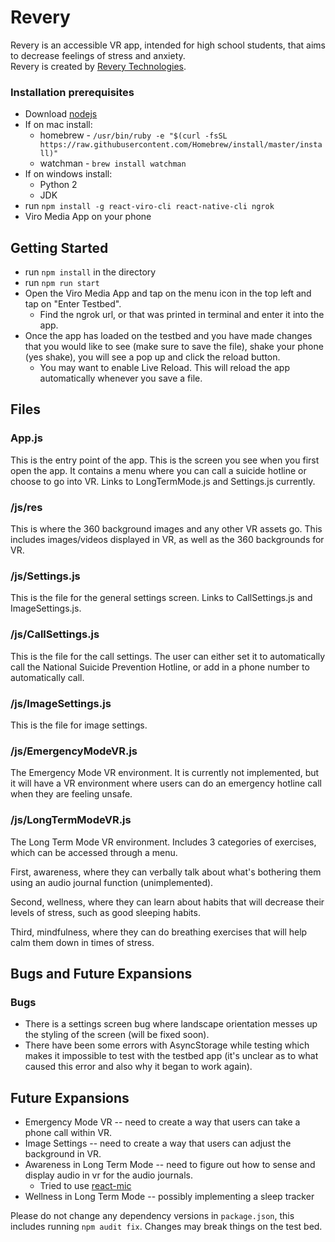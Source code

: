 # Revery
Revery is an accessible VR app, intended for high school students, that aims to decrease feelings of stress and anxiety.  
Revery is created by [Revery Technologies](https://revery.now.sh).
### Installation prerequisites

- Download [nodejs](https://nodejs.org/en/)
- If on mac install:
  - homebrew - `/usr/bin/ruby -e "$(curl -fsSL https://raw.githubusercontent.com/Homebrew/install/master/install)"`
  - watchman - `brew install watchman`
- If on windows install:
  - Python 2
  - JDK
- run `npm install -g react-viro-cli react-native-cli ngrok`
- Viro Media App on your phone

## Getting Started

- run `npm install` in the directory
- run `npm run start`
- Open the Viro Media App and tap on the menu icon in the top left and tap on "Enter Testbed".
    - Find the ngrok url, or  that was printed in terminal and enter it into the app.
- Once the app has loaded on the testbed and you have made changes that you would like to see (make sure to save the file), shake your phone (yes shake), you will see a pop up and click the reload button.
    - You may want to enable Live Reload. This will reload the app automatically whenever you save a file.

## Files

### App.js
  This is the entry point of the app. This is the screen you see when you first open the app. It contains a menu where you can call a suicide hotline or choose to go into VR. Links to LongTermMode.js and Settings.js currently.

### /js/res
  This is where the 360 background images and any other VR assets go. This includes images/videos displayed in VR, as well as the 360 backgrounds for VR.

### /js/Settings.js
  This is the file for the general settings screen. Links to CallSettings.js and ImageSettings.js.

### /js/CallSettings.js
  This is the file for the call settings. The user can either set it to automatically call the National Suicide Prevention Hotline, or add in a phone number to automatically call.

### /js/ImageSettings.js
  This is the file for image settings.

### /js/EmergencyModeVR.js
  The Emergency Mode VR environment. It is currently not implemented, but it will have a VR environment where users can do an emergency hotline call when they are feeling unsafe.

### /js/LongTermModeVR.js
  The Long Term Mode VR environment. Includes 3 categories of exercises, which can be accessed through a menu.

  First, awareness, where they can verbally talk about what's bothering them using an audio journal function (unimplemented).

  Second, wellness, where they can learn about habits that will decrease their levels of stress, such as good sleeping habits.

  Third, mindfulness, where they can do breathing exercises that will help calm them down in times of stress.

## Bugs and Future Expansions
### Bugs
  - There is a settings screen bug where landscape orientation messes up the styling of the screen (will be fixed soon).
  - There have been some errors with AsyncStorage while testing which makes it impossible to test with the testbed app (it's unclear as to what caused this error and also why it began to work again).

## Future Expansions
  - Emergency Mode VR -- need to create a way that users can take a phone call within VR.
  - Image Settings -- need to create a way that users can adjust the background in VR.
  - Awareness in Long Term Mode -- need to figure out how to sense and display audio in vr for the audio journals.
      - Tried to use [react-mic](https://www.npmjs.com/package/react-mic)
  - Wellness in Long Term Mode -- possibly implementing a sleep tracker

Please do not change any dependency versions in `package.json`, this includes running `npm audit fix`. Changes may break things on the test bed.
